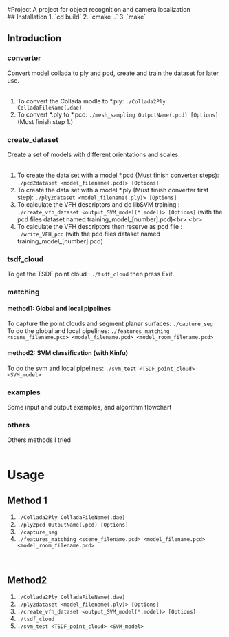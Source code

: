 <snippet>
  <content>
#Project
A project for object recognition and camera localization
</br>
## Installation
1. `cd build`
2. `cmake ..`
3. `make`
</br>

## Introduction
### converter
Convert model collada to ply and pcd, create and train the dataset for later use.</br>
</br>
1. To convert the Collada modle to *.ply: `./Collada2Ply ColladaFileName(.dae)`</br>
2. To convert *.ply to *.pcd: `./mesh_sampling OutputName(.pcd) [Options]` (Must finish step 1.)</br>

### create_dataset
Create a set of models with different orientations and scales.</br>
</br>
1. To create the data set with a model *.pcd (Must finish converter steps): `./pcd2dataset <model_filename(.pcd)> [Options]`</br>
2. To create the data set with a model *.ply (Must finish converter first step): `./ply2dataset <model_filename(.ply)> [Options]` </br>
3. To calculate the VFH descriptors and do libSVM training : `./create_vfh_dataset <output_SVM_model(*.model)> [Options]` (with the pcd files dataset named training_model_[number].pcd)\<br>
\<br> 
4. To calculate the VFH descriptors then reserve as pcd file : `./write_VFH_pcd` (with the pcd files dataset named training_model_[number].pcd)</br>

### tsdf_cloud

To get the TSDF point cloud :  `./tsdf_cloud` then press Exit.     
### matching
#### method1: Global and local pipelines
To capture the point clouds and segment planar surfaces: `./capture_seg`</br>
To do the global and local pipelines: `./features_matching <scene_filename.pcd> <model_filename.pcd> <model_room_filename.pcd>`</br>
#### method2: SVM classification (with Kinfu)
To do the svm and local pipelines: `./svm_test <TSDF_point_cloud> <SVM_model>`</br>
### examples
Some input and output examples, and algorithm flowchart</br>
### others
Others methods I tried</br>
</br>
# Usage
## Method 1
1. `./Collada2Ply ColladaFileName(.dae)`</br>
2. `./ply2pcd OutputName(.pcd) [Options]`</br>
3. `./capture_seg`</br>
4. `./features_matching <scene_filename.pcd> <model_filename.pcd> <model_room_filename.pcd>`</br>
</br>

## Method2
1. `./Collada2Ply ColladaFileName(.dae)`</br>
2. `./ply2dataset <model_filename(.ply)> [Options]`</br>
3. `./create_vfh_dataset <output_SVM_model(*.model)> [Options]`</br>
4. `./tsdf_cloud`</br>
5. `./svm_test <TSDF_point_cloud> <SVM_model>`</br>

</br>
  </content>
</snippet>
